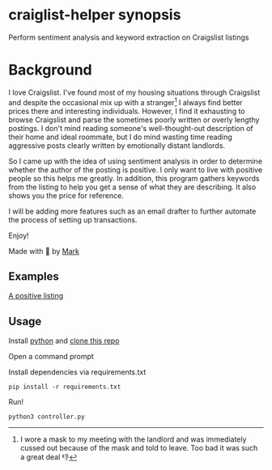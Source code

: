 # craiglist-helper synopsis
Perform sentiment analysis and keyword extraction on Craigslist listings 

# Background

I love Craigslist. I've found most of my housing situations through Craigslist and despite the occasional mix up with a 
stranger[^1] I always find better prices there and interesting individuals. However, I find it exhausting to browse Craigslist
and parse the sometimes poorly written or overly lengthy postings. I don't mind reading someone's well-thought-out
description of their home and ideal roommate, but I do mind wasting time reading aggressive posts clearly written by 
emotionally distant landlords. 

So I came up with the idea of using sentiment analysis in order to determine whether the author of the posting is
positive. I only want to live with positive people so this helps me greatly. In addition, this program gathers keywords from 
the listing to help you get a sense of what they are describing. It also shows you the price for reference. 

I will be adding more features such as an email drafter to further automate the process of setting up transactions. 

Enjoy!

Made with :sparkling_heart: by [Mark](https://www.markmusil.com)

[^1]: I wore a mask to my meeting with the landlord and was immediately cussed out because of the mask and told to 
leave. Too bad it was such a great deal  :-1:

## Examples


[A positive listing](media/_Positive.png)



## Usage 

Install [python](https://www.python.org) and [clone this repo](https://docs.github.com/en/desktop/contributing-and-collaborating-using-github-desktop/adding-and-cloning-repositories/cloning-and-forking-repositories-from-github-desktop#cloning-a-repository)

Open a command prompt

Install dependencies via requirements.txt

```
pip install -r requirements.txt
```

Run!

```
python3 controller.py
```
